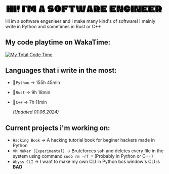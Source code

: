 <img src="Hi! Im a Software Engineer (2).gif">

Hi im a software engenieer and i make many kind's of software! I mainly write in Python and sometimes in Rust or C++

## My code playtime on WakaTime:
[![My Total Code Time](https://wakatime.com/badge/user/018bd7d5-20a7-48f2-b2f1-7e6c6eb2c1f0.svg)](https://wakatime.com/@018bd7d5-20a7-48f2-b2f1-7e6c6eb2c1f0)

## Languages that i write in the most:

- 🥇`Python` -> 155h 45min
- 🥈`Rust` -> 9h 18min
- 🥉`C++` -> 7h 11min

  *(Updated 01.06.2024)*

## Current projects i'm working on:

- `Hacking Book` -> A hacking tutorial book for beginer hackers made in Python
- `VM Nuker (Experimental)` -> Bruteforces ssh and deletes every file in the system using command `sudo rm -rf *` (Probably in Python or C++)
- `Abyss CLI` -> I want to make my own CLI in Python bcs window's CLI is **BAD**
